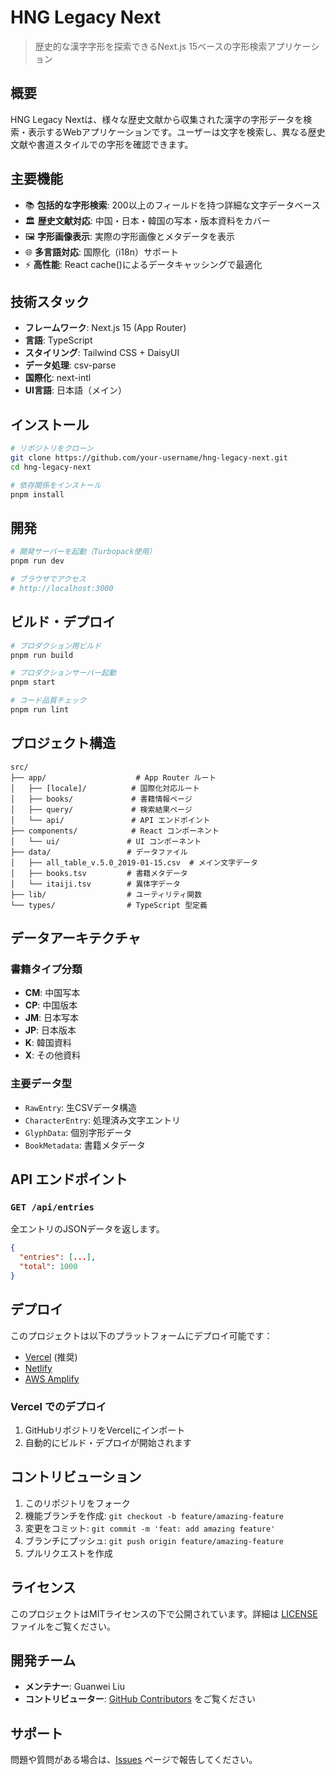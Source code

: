 # HNG Legacy Next

> 歴史的な漢字字形を探索できるNext.js 15ベースの字形検索アプリケーション

## 概要

HNG Legacy Nextは、様々な歴史文献から収集された漢字の字形データを検索・表示するWebアプリケーションです。ユーザーは文字を検索し、異なる歴史文献や書道スタイルでの字形を確認できます。

## 主要機能

- 📚 **包括的な字形検索**: 200以上のフィールドを持つ詳細な文字データベース
- 🏛️ **歴史文献対応**: 中国・日本・韓国の写本・版本資料をカバー
- 🖼️ **字形画像表示**: 実際の字形画像とメタデータを表示
- 🌐 **多言語対応**: 国際化（i18n）サポート
- ⚡ **高性能**: React cache()によるデータキャッシングで最適化

## 技術スタック

- **フレームワーク**: Next.js 15 (App Router)
- **言語**: TypeScript
- **スタイリング**: Tailwind CSS + DaisyUI
- **データ処理**: csv-parse
- **国際化**: next-intl
- **UI言語**: 日本語（メイン）

## インストール

```bash
# リポジトリをクローン
git clone https://github.com/your-username/hng-legacy-next.git
cd hng-legacy-next

# 依存関係をインストール
pnpm install
```

## 開発

```bash
# 開発サーバーを起動（Turbopack使用）
pnpm run dev

# ブラウザでアクセス
# http://localhost:3000
```

## ビルド・デプロイ

```bash
# プロダクション用ビルド
pnpm run build

# プロダクションサーバー起動
pnpm start

# コード品質チェック
pnpm run lint
```

## プロジェクト構造

```
src/
├── app/                    # App Router ルート
│   ├── [locale]/          # 国際化対応ルート
│   ├── books/             # 書籍情報ページ
│   ├── query/             # 検索結果ページ
│   └── api/               # API エンドポイント
├── components/            # React コンポーネント
│   └── ui/               # UI コンポーネント
├── data/                 # データファイル
│   ├── all_table_v.5.0_2019-01-15.csv  # メイン文字データ
│   ├── books.tsv         # 書籍メタデータ
│   └── itaiji.tsv        # 異体字データ
├── lib/                  # ユーティリティ関数
└── types/                # TypeScript 型定義
```

## データアーキテクチャ

### 書籍タイプ分類

- **CM**: 中国写本
- **CP**: 中国版本
- **JM**: 日本写本
- **JP**: 日本版本
- **K**: 韓国資料
- **X**: その他資料

### 主要データ型

- `RawEntry`: 生CSVデータ構造
- `CharacterEntry`: 処理済み文字エントリ
- `GlyphData`: 個別字形データ
- `BookMetadata`: 書籍メタデータ

## API エンドポイント

### `GET /api/entries`

全エントリのJSONデータを返します。

```json
{
  "entries": [...],
  "total": 1000
}
```

## デプロイ

このプロジェクトは以下のプラットフォームにデプロイ可能です：

- [Vercel](https://vercel.com/new) (推奨)
- [Netlify](https://www.netlify.com/)
- [AWS Amplify](https://aws.amazon.com/amplify/)

### Vercel でのデプロイ

1. GitHubリポジトリをVercelにインポート
2. 自動的にビルド・デプロイが開始されます

## コントリビューション

1. このリポジトリをフォーク
2. 機能ブランチを作成: `git checkout -b feature/amazing-feature`
3. 変更をコミット: `git commit -m 'feat: add amazing feature'`
4. ブランチにプッシュ: `git push origin feature/amazing-feature`
5. プルリクエストを作成

## ライセンス

このプロジェクトはMITライセンスの下で公開されています。詳細は [LICENSE](LICENSE) ファイルをご覧ください。

## 開発チーム

- **メンテナー**: Guanwei Liu
- **コントリビューター**: [GitHub Contributors](https://github.com/your-username/hng-legacy-next/contributors) をご覧ください

## サポート

問題や質問がある場合は、[Issues](https://github.com/your-username/hng-legacy-next/issues) ページで報告してください。
